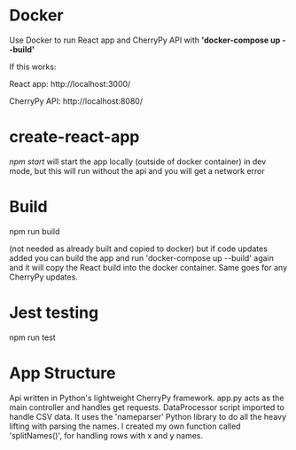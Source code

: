 # Docker
Use Docker to run React app and CherryPy API with **'docker-compose up --build'**

If this works:


React app: http://localhost:3000/


CherryPy API: http://localhost:8080/

# create-react-app
_npm start_ will start the app locally (outside of docker container) in dev mode, but this will run without the api and you will get a network error

# Build
npm run build

(not needed as already built and copied to docker) but if code updates added you can build the app and run 'docker-compose up --build' again and it will copy the React build into the docker container. Same goes for any CherryPy updates.

# Jest testing
npm run test


# App Structure
Api written in Python's lightweight CherryPy framework. app.py acts as the main controller and handles get requests. DataProcessor script imported to handle CSV data. It uses the 'nameparser' Python library to do all the heavy lifting with parsing the names. I created my own function called 'splitNames()', for handling rows with x and y names.


